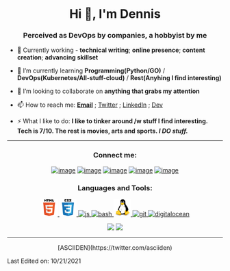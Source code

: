 <h1 align="center">Hi 👋, I'm Dennis</h1>
<h3 align="center">Perceived as DevOps by companies, a hobbyist by me</h3>

- 🔭 Currently working - **technical writing**; **online presence**; **content creation**; **advancing skillset**

- 🌱 I’m currently learning **Programming(Python/GO)** / **DevOps(Kubernetes/All-stuff-cloud)** / **Rest(Anyhing I find interesting)**

- 👯 I’m looking to collaborate on **anything that grabs my attention**

- 📫 How to reach me: <a href="mailto: dennis@asciiden.com">**Email**</a> ; <a href="https://twitter.com/asciiden">Twitter</a> ; <a href="https://www.linkedin.com/in/denislav-gavrilov-63a946155/">LinkedIn</a> ; <a href="https://dev.to/asciiden">Dev</a>

- ⚡ What I like to do: **I like to tinker around /w stuff I find interesting. Tech is 7/10. The rest is movies, arts and sports. ***I DO stuff.*****

------

<h3 align="center">Connect me:</h3>
<div align="center">

[![image](https://img.shields.io/badge/Twitter-1DA1F2?style=for-the-badge&logo=twitter&logoColor=white)](https://twitter.com/asciiden)
[![image](https://img.shields.io/badge/LinkedIn-0077B5?style=for-the-badge&logo=linkedin&logoColor=white)](https://www.linkedin.com/in/denislav-gavrilov-63a946155/)
[![image](https://img.shields.io/badge/Microsoft_Outlook-0078D4?style=for-the-badge&logo=microsoft-outlook&logoColor=white)](mailto:dennis@asciiden.com)
[![image](https://img.shields.io/badge/dev.to-0A0A0A?style=for-the-badge&logo=devdotto&logoColor=white)](https://dev.to/asciiden)
[![image](https://img.shields.io/badge/matrix-000000?style=for-the-badge&logo=Matrix&logoColor=white)](https://matrix.to/#/!XEsIiukpSCkzZubmzN:matrix.org?via=matrix.org)
  
</div>

<h3 align="center">Languages and Tools:</h3>

<p align="center"> 
  <a href="https://www.w3.org/html/" target="_blank"> 
    <img src="https://raw.githubusercontent.com/devicons/devicon/master/icons/html5/html5-original-wordmark.svg" alt="html5" width="40" height="40"/> 
  </a>
  <a href="https://www.w3schools.com/css/" target="_blank"> 
    <img src="https://raw.githubusercontent.com/devicons/devicon/master/icons/css3/css3-original-wordmark.svg" alt="css3" width="40" height="40"/> 
  </a>
  <a href="https://developer.mozilla.org/en-US/docs/Web/JavaScript" target="_blank">
    <img src="https://cdn.jsdelivr.net/gh/devicons/devicon/icons/javascript/javascript-original.svg" alt="js" width="40" height="40"/>
  </a>
  <a href="https://www.gnu.org/software/bash/" target="_blank"> 
    <img src="https://cdn.jsdelivr.net/gh/devicons/devicon/icons/bash/bash-original.svg" alt="bash" width="40" height="40"/> 
  </a> 
  <a href="https://www.linux.org/" target="_blank"> 
    <img src="https://raw.githubusercontent.com/devicons/devicon/master/icons/linux/linux-original.svg" alt="linux" width="40" height="40"/> 
  </a> 
  <a href="https://git-scm.com/" target="_blank"> 
    <img src="https://www.vectorlogo.zone/logos/git-scm/git-scm-icon.svg" alt="git" width="40" height="40"/> 
  </a>
  <a href="https://digitalocean.com/" target="_blank"> 
    <img src="https://cdn.jsdelivr.net/gh/devicons/devicon/icons/digitalocean/digitalocean-original.svg" alt="digitalocean" width="40" height="40"/> 
  </a> 
</p>

<p align= "center">
  <img height= "150" src="https://github-readme-stats.vercel.app/api?username=asciiden&theme=gruvbox_light&show_icons=true&include_all_commits=true" />
  <img height= "150" src="https://github-readme-stats.vercel.app/api/top-langs/?username=asciiden&theme=gruvbox_light&layout=compact" />
</p>

------
<p align="center">
[ASCIIDEN](https://twitter.com/asciiden)

Last Edited on: 10/21/2021
</p>
